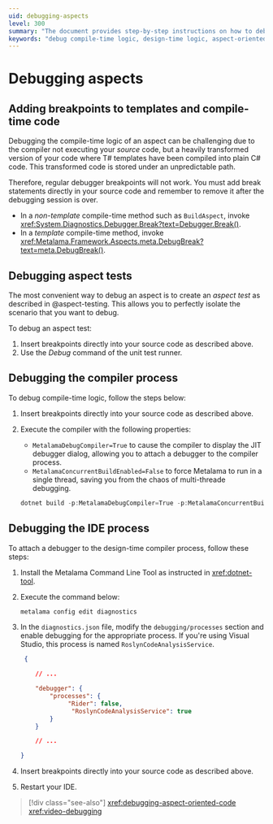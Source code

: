 ```yaml
---
uid: debugging-aspects
level: 300
summary: "The document provides step-by-step instructions on how to debug compile-time and design-time logic in aspect-oriented programming, emphasizing the importance of inserting breakpoints directly into the source code."
keywords: "debug compile-time logic, design-time logic, aspect-oriented programming, breakpoints, Debugger.Break(), meta.DebugBreak(), attach debugger, Metalama Command Line Tool, RoslynCodeAnalysisService, MetalamaDebugCompiler"
---
```


# Debugging aspects

## Adding breakpoints to templates and compile-time code

Debugging the compile-time logic of an aspect can be challenging due to the compiler not executing your _source_ code, but a heavily transformed version of your code where T# templates have been compiled into plain C# code. This transformed code is stored under an unpredictable path.

Therefore, regular debugger breakpoints will not work. You must add break statements directly in your source code and remember to remove it after the debugging session is over.

- In a _non-template_ compile-time method such as `BuildAspect`, invoke <xref:System.Diagnostics.Debugger.Break?text=Debugger.Break()>.
- In a _template_ compile-time method, invoke <xref:Metalama.Framework.Aspects.meta.DebugBreak?text=meta.DebugBreak()>.

## Debugging aspect tests

The most convenient way to debug an aspect is to create an _aspect test_ as described in @aspect-testing. This allows you to perfectly isolate the scenario that you want to debug.

To debug an aspect test:

1. Insert breakpoints directly into your source code as described above.
2. Use the _Debug_ command of the unit test runner.

## Debugging the compiler process

To debug compile-time logic, follow the steps below:

1. Insert breakpoints directly into your source code as described above.

2. Execute the compiler with the following properties:

    * `MetalamaDebugCompiler=True` to cause the compiler to display the JIT debugger dialog, allowing you to attach a debugger to the compiler process.
    * `MetalamaConcurrentBuildEnabled=False` to force Metalama to run in a single thread, saving you from the chaos of multi-threade debugging.

    ```powershell
    dotnet build -p:MetalamaDebugCompiler=True -p:MetalamaConcurrentBuildEnabled=False
    ```

## Debugging the IDE process

To attach a debugger to the design-time compiler process, follow these steps:

1. Install the Metalama Command Line Tool as instructed in <xref:dotnet-tool>.
2. Execute the command below:

   ```powershell
   metalama config edit diagnostics
   ```

3. In the `diagnostics.json` file, modify the `debugging/processes` section and enable debugging for the appropriate process. If you're using Visual Studio, this process is named `RoslynCodeAnalysisService`.

    ```json
     {

        // ...

        "debugger": {
            "processes": {
                 "Rider": false,
                  "RoslynCodeAnalysisService": true
            }
        }

        // ...

    }
    ```

4. Insert breakpoints directly into your source code as described above.
5. Restart your IDE.

> [!div class="see-also"]
> <xref:debugging-aspect-oriented-code>
> <xref:video-debugging>




